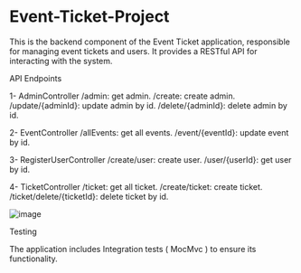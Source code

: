 # Event-Ticket-Project
This is the backend component of the Event Ticket application, responsible for managing event tickets and users. It provides a RESTful API for interacting with the system.

API Endpoints

1- AdminController
/admin: get admin.
/create: create admin.
/update/{adminId}: update admin by id.
/delete/{adminId}: delete admin by id.

2- EventController
/allEvents: get all events.
/event/{eventId}: update event by id.

3- RegisterUserController
/create/user: create user.
/user/{userId}: get user by id.

4- TicketController
/ticket: get all ticket.
/create/ticket: create ticket.
/ticket/delete/{ticketId}: delete ticket by id.


![image](https://github.com/Rmqa11/Event-Ticket-Project/assets/129896223/15bd9b68-c97b-4c83-b836-c857065b5061)



Testing

The application includes Integration tests ( MocMvc ) to ensure its functionality.



